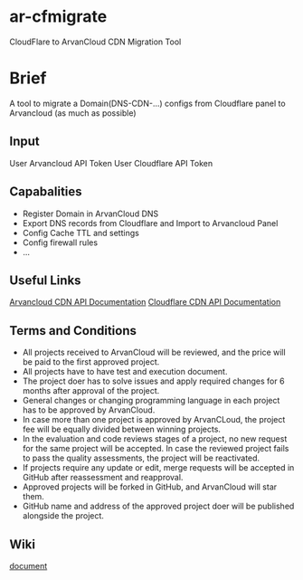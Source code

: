 # ar-cfmigrate
CloudFlare to ArvanCloud CDN Migration Tool

# Brief
A tool to migrate a Domain(DNS-CDN-...) configs from Cloudflare panel to Arvancloud (as much as possible)

## Input
User Arvancloud API Token 
User Cloudflare API Token

## Capabalities
* Register Domain in ArvanCloud DNS
* Export DNS records from Cloudflare and Import to Arvancloud Panel
* Config Cache TTL and settings
* Config firewall rules 
* ...

## Useful Links
[Arvancloud CDN API Documentation](https://www.arvancloud.com/docs/api/cdn/4.0)
[Cloudflare CDN API Documentation](https://api.cloudflare.com/)


## Terms and Conditions
* All projects received to ArvanCloud will be reviewed, and the price will be paid to the first approved project.
* All projects have to have test and execution document.
* The project doer has to solve issues and apply required changes for 6 months after approval of the project.
* General changes or changing programming language in each project has to be approved by ArvanCloud.
* In case more than one project is approved by ArvanCLoud, the project fee will be equally divided between winning projects.
* In the evaluation and code reviews stages of a project, no new request for the same project will be accepted. In case the reviewed project fails to pass the quality assessments, the project will be reactivated.
* If projects require any update or edit, merge requests will be accepted in GitHub after reassessment and reapproval.
* Approved projects will be forked in GitHub, and ArvanCloud will star them.
* GitHub name and address of the approved project doer will be published alongside the project. 

## Wiki
[document](doc)
